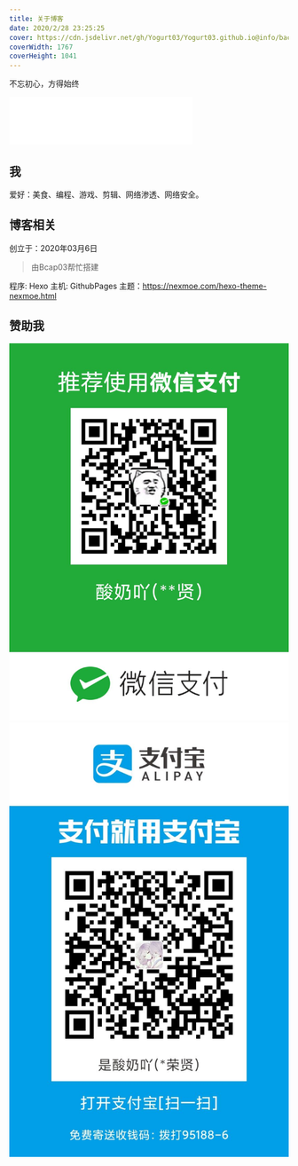 ```yaml
---
title: 关于博客
date: 2020/2/28 23:25:25
cover: https://cdn.jsdelivr.net/gh/Yogurt03/Yogurt03.github.io@info/background.jpg
coverWidth: 1767
coverHeight: 1041
---
```

不忘初心，方得始终
<!--more-->

<iframe frameborder="no" border="0" marginwidth="0" marginheight="0" width=330 height=86 src="//music.163.com/outchain/player?type=2&id=1645079&auto=1&height=66"></iframe>

## 我
爱好：美食、编程、游戏、剪辑、网络渗透、网络安全。

## 博客相关
创立于：2020年03月6日

> 由Bcap03帮忙搭建

程序: Hexo
主机: GithubPages
主题：https://nexmoe.com/hexo-theme-nexmoe.html

## 赞助我

![微信](/image/wx.jpg)
![支付宝](/image/zfb.jpg)

